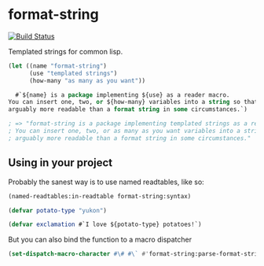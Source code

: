 # format-string

[![Build Status](https://travis-ci.org/fisxoj/format-string.svg?branch=master)](https://travis-ci.org/fisxoj/format-string)

Templated strings for common lisp.

```lisp
(let ((name "format-string")
      (use "templated strings")
      (how-many "as many as you want"))

  #`${name} is a package implementing ${use} as a reader macro.
You can insert one, two, or ${how-many} variables into a string so that it's
arguably more readable than a format string in some circumstances.`)

; => "format-string is a package implementing templated strings as a reader macro.
; You can insert one, two, or as many as you want variables into a string so that it's
; arguably more readable than a format string in some circumstances."
```

## Using in your project

Probably the sanest way is to use named readtables, like so:
```lisp
(named-readtables:in-readtable format-string:syntax)

(defvar potato-type "yukon")

(defvar exclamation #`I love ${potato-type} potatoes!`)
```

But you can also bind the function to a macro dispatcher

```lisp
(set-dispatch-macro-character #\# #\` #'format-string:parse-format-string)
```
